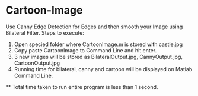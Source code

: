 # Cartoon-Image
Use Canny Edge Detection for Edges and then smooth your Image using Bilateral Filter.
Steps to execute:
1. Open specied folder where CartoonImage.m is stored with castle.jpg
2. Copy paste CartoonImage to Command Line and hit enter.
3. 3 new images will be stored as BilateralOutput.jpg, CannyOutput.jpg, CartoonOutput.jpg
4. Running time for bilateral, canny and cartoon will be displayed on Matlab Command Line.

** Total time taken to run entire program is less than 1 second.
   
